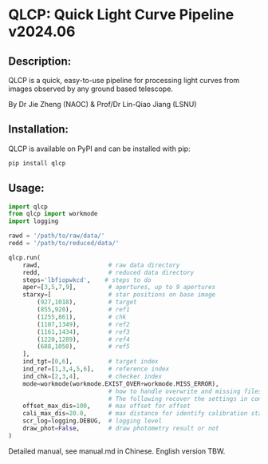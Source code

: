 # QLCP: Quick Light Curve Pipeline v2024.06

## Description:

QLCP is a quick, easy-to-use pipeline for processing light curves from images observed by any ground based telescope.

By Dr Jie Zheng (NAOC) & Prof/Dr Lin-Qiao Jiang (LSNU)

## Installation:

QLCP is available on PyPI and can be installed with pip:

```bash
pip install qlcp
```

## Usage:

```python
import qlcp
from qlcp import workmode
import logging

rawd = '/path/to/raw/data/'
redd = '/path/to/reduced/data/'

qlcp.run(
    rawd,                   # raw data directory
    redd,                   # reduced data directory
    steps='lbfiopwkcd',    # steps to do
    aper=[3,5,7,9],         # apertures, up to 9 apertures
    starxy=[                # star positions on base image
        (927,1018),         # target
        (855,920),          # ref1
        (1255,861),         # chk
        (1107,1349),        # ref2
        (1161,1434),        # ref3
        (1220,1289),        # ref4
        (688,1050),         # ref5
    ],
    ind_tgt=[0,6],          # target index
    ind_ref=[1,3,4,5,6],    # reference index
    ind_chk=[2,3,4],        # checker index
    mode=workmode(workmode.EXIST_OVER+workmode.MISS_ERROR),
                            # how to handle overwrite and missing files
                            # The following recover the settings in config
    offset_max_dis=100,     # max offset for offset
    cali_max_dis=20.0,      # max distance for identify calibration stars
    scr_log=logging.DEBUG,  # logging level
    draw_phot=False,        # draw photometry result or not
)
```

Detailed manual, see manual.md in Chinese. English version TBW.


